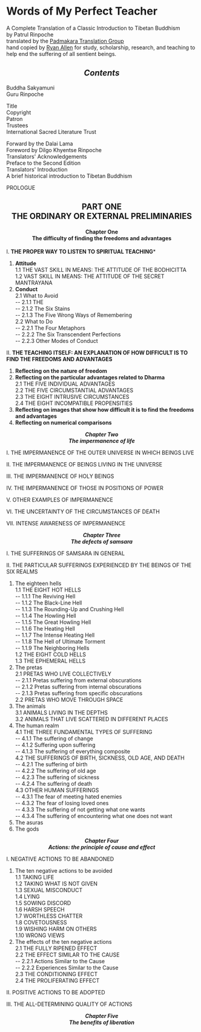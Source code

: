 # Words of My Perfect Teacher
A Complete Translation of a Classic Introduction to Tibetan Buddhism  
by Patrul Rinpoche  
translated by the [Padmakara Translation Group](https://www.shambhala.com/padmakara-translation-group-home/)   
hand copied by [Ryan Allen](https://github.com/ryanallen/words-of-my-perfect-teacher) for  study, scholarship, research, and teaching to help end the suffering of all sentient beings.  
  
***<h2 align="center">Contents</h2>*** 
Buddha Sakyamuni  
Guru Rinpoche  

Title  
Copyright  
Patron  
Trustees  
International Sacred Literature Trust  

Forward by the Dalai Lama  
Foreword by Dilgo Khyentse Rinpoche  
Translators' Acknowledgements  
Preface to the Second Edition  
Translators' Introduction  
A brief historical introduction to Tibetan Buddhism  

PROLOGUE  

**<h2 align="center">PART ONE<br>THE ORDINARY OR EXTERNAL PRELIMINARIES</h2>**  

**<h4 align="center">Chapter One<br>The difficulty of finding the freedoms and advantages**</h4>  

I. **THE PROPER WAY TO LISTEN TO SPIRITUAL TEACHING***  
1. **Attitude**  
  1.1 THE VAST SKILL IN MEANS: THE ATTITUDE OF THE BODHICITTA  
  1.2 VAST SKILL IN MEANS: THE ATTITUDE OF THE SECRET MANTRAYANA  
2. **Conduct**  
  2.1 What to Avoid  
    -- 2.1.1 THE  
    -- 2.1.2 The Six Stains  
    -- 2.1.3 The Five Wrong Ways of Remembering  
  2.2 What to Do  
    -- 2.2.1 The Four Metaphors  
    -- 2.2.2 The Six Transcendent Perfections  
    -- 2.2.3 Other Modes of Conduct  

II. **THE TEACHING ITSELF: AN EXPLANATION OF HOW DIFFICULT IS TO FIND THE FREEDOMS AND ADVANTAGES**  
1. **Reflecting on the nature of freedom**  
2. **Reflecting on the particular advantages related to Dharma**  
  2.1 THE FIVE INDIVIDUAL ADVANTAGES  
  2.2 THE FIVE CIRCUMSTANTIAL ADVANTAGES  
  2.3 THE EIGHT INTRUSIVE CIRCUMSTANCES  
  2.4 THE EIGHT INCOMPATIBLE PROPENSITIES  
3. **Reflecting on images that show how difficult it is to find the freedoms and advantages**  
4. **Reflecting on numerical comparisons**  

***<p align="center">Chapter Two<br>The impermanence of life***</p>  

I. THE IMPERMANENCE OF THE OUTER UNIVERSE IN WHICH BEINGS LIVE  

II. THE IMPERMANENCE OF BEINGS LIVING IN THE UNIVERSE  

III. THE IMPERMANENCE OF HOLY BEINGS  

IV. THE IMPERMANENCE OF THOSE IN POSITIONS OF POWER

V. OTHER EXAMPLES OF IMPERMANENCE

VI. THE UNCERTAINTY OF THE CIRCUMSTANCES OF DEATH  

VII. INTENSE AWARENESS OF IMPERMANENCE  

***<p align="center">Chapter Three<br>The defects of samsara***</p>  

I. THE SUFFERINGS OF SAMSARA IN GENERAL  

II. THE PARTICULAR SUFFERINGS EXPERIENCED BY THE BEINGS OF THE SIX REALMS  
1. The eighteen hells  
  1.1 THE EIGHT HOT HELLS  
    -- 1.1.1 The Reviving Hell  
    -- 1.1.2 The Black-Line Hell  
    -- 1.1.3 The Rounding-Up and Crushing Hell  
    -- 1.1.4 The Howling Hell  
    -- 1.1.5 The Great Howling Hell  
    -- 1.1.6 The Heating Hell  
    -- 1.1.7 The Intense Heating Hell  
    -- 1.1.8 The Hell of Ultimate Torment  
    -- 1.1.9 The Neighboring Hells  
  1.2 THE EIGHT COLD HELLS  
  1.3 THE EPHEMERAL HELLS  
2. The pretas  
  2.1 PRETAS WHO LIVE COLLECTIVELY  
  -- 2.1.1 Pretas suffering from external obscurations  
  -- 2.1.2 Pretas suffering from internal obscurations  
  -- 2.1.3 Pretas suffering from specific obscurations  
  2.2 PRETAS WHO MOVE THROUGH SPACE  
3. The animals  
  3.1 ANIMALS LIVING IN THE DEPTHS  
  3.2 ANIMALS THAT LIVE SCATTERED IN DIFFERENT PLACES  
4. The human realm  
  4.1 THE THREE FUNDAMENTAL TYPES OF SUFFERING  
  -- 4.1.1 The suffering of change  
  -- 4.1.2 Suffering upon suffering  
  -- 4.1.3 The suffering of everything composite  
  4.2 THE SUFFERINGS OF BIRTH, SICKNESS, OLD AGE, AND DEATH  
  -- 4.2.1 The suffering of birth  
  -- 4.2.2 The suffering of old age  
  -- 4.2.3 The suffering of sickness  
  -- 4.2.4 The suffering of death  
  4.3 OTHER HUMAN SUFFERINGS  
  -- 4.3.1 The fear of meeting hated enemies  
  -- 4.3.2 The fear of losing loved ones  
  -- 4.3.3 The suffering of not getting what one wants  
  -- 4.3.4 The suffering of encountering what one does not want  
  5. The asuras  
  6. The gods  

***<p align="center">Chapter Four<br>Actions: the principle of cause and effect***</p>  

I. NEGATIVE ACTIONS TO BE ABANDONED  

1. The ten negative actions to be avoided  
  1.1 TAKING LIFE  
  1.2 TAKING WHAT IS NOT GIVEN  
  1.3 SEXUAL MISCONDUCT  
  1.4 LYING  
  1.5 SOWING DISCORD  
  1.6 HARSH SPEECH  
  1.7 WORTHLESS CHATTER  
  1.8 COVETOUSNESS  
  1.9 WISHING HARM ON OTHERS  
  1.10 WRONG VIEWS  
2. The effects of the ten negative actions  
  2.1 THE FULLY RIPENED EFFECT  
  2.2 THE EFFECT SIMILAR TO THE CAUSE  
  --  2.2.1 Actions Similar to the Cause  
  --  2.2.2 Experiences Similar to the Cause  
  2.3 THE CONDITIONING EFFECT  
  2.4 THE PROLIFERATING EFFECT  

  II. POSITIVE ACTIONS TO BE ADOPTED  
  
  III.  THE ALL-DETERMINING QUALITY OF ACTIONS  

  ***<p align="center">Chapter Five<br>The benefits of liberation***</p> 